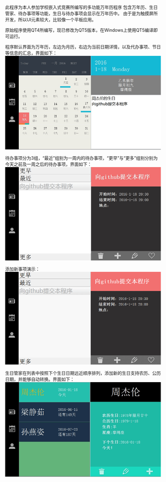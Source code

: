 此程序为本人参加学校嵌入式竞赛所编写的多功能万年历程序
包含万年历、生日管家、待办事项等功能，生日与待办事项会显示在万年历中。
由于是为触摸屏所开发，所以UI元素较大，比较像一个平板应用。

原始程序使用QT4所编写，现已修改为QT5版本，在Windows上使用QT5编译即可运行。

程序默认界面为万年历，左边为月历，右边为当前日期详情，以及代办事项、节日等信息的汇总，界面如下：
![image](https://github.com/AdachiQ/multiFunctionCal/raw/master/screenshots/万年历.jpg)



待办事项分为3组，“最近”组别为一周内的待办事项，“更早”与“更多”组别分别为今天之前及一周之后的待办事项，界面如下：
![image](https://github.com/AdachiQ/multiFunctionCal/raw/master/screenshots/待办事项.jpg)

添加新事项演示：
![image](https://github.com/AdachiQ/multiFunctionCal/raw/master/screenshots/添加新事项.gif)




生日管家在列表中按照下个生日日期远近顺序排列，添加新的生日支持农历、公历日期，并能够自动转换。界面如下：
![image](https://github.com/AdachiQ/multiFunctionCal/raw/master/screenshots/生日管家.jpg)

